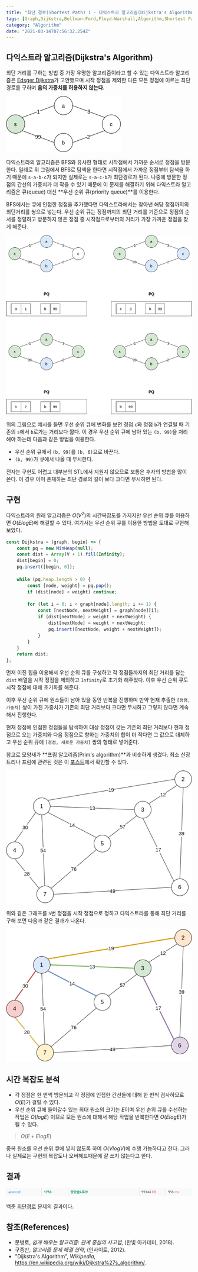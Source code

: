 ```yaml
---
title: "최단 경로(Shortest Path) 1 - 다익스트라 알고리즘(Dijkstra's Algorithm)"
tags: [Graph,Dijkstra,Bellman-Ford,Floyd-Warshall,Algorithm,Shortest Path]
category: "Algorithm"
date: "2021-03-14T07:56:32.254Z"
---
```


## 다익스트라 알고리즘(Dijkstra's Algorithm)

최단 거리를 구하는 방법 중 가장 유명한 알고리즘이라고 할 수 있는 다익스트라 알고리즘은 [Edsger Dijkstra](https://ko.wikipedia.org/wiki/%EC%97%90%EC%B8%A0%ED%97%88%EB%A5%B4_%EB%8D%B0%EC%9D%B4%ED%81%AC%EC%8A%A4%ED%8A%B8%EB%9D%BC)가 고안했으며 시작 정점을 제외한 다른 모든 정점에 이르는 최단 경로를 구하며 **음의 가중치를 허용하지 않는다.**

![BFS exmaple](bfs.png)

다익스트라의 알고리즘은 BFS와 유사한 형태로 시작점에서 가까운 순서로 정점을 방문한다. 일례로 위 그림에서 BFS로 탐색을 한다면 시작점에서 가까운 정점부터 탐색을 하기 때문에 `s-a-b-c`가 되지만 실제로는 `s-a-c-b`가 최단경로가 된다. 나중에 방문한 정점의 간선의 가중치가 더 작을 수 있기 때문에 이 문제를 해결하기 위해 다익스트라 알고리즘은 큐(queue) 대신 **우선 순위 큐(priority queue)**를 이용한다.

BFS에서는 큐에 인접한 정점을 추가했다면 다익스트라에서는 찾아낸 해당 정점까지의 최단거리를 쌍으로 넣는다. 우선 순위 큐는 정점까지의 최단 거리를 기준으로 정점의 순서를 정렬하고 방문하지 않은 정점 중 시작점으로부터의 거리가 가장 가까운 정점을 찾게 해준다.

![PQ](pq.png)

위의 그림으로 예시를 들면 우선 순위 큐에 변화를 보면 정점 `c`와 정점 `b`가 연결될 때 기존의 `s`에서 `b`로가는 거리보다 짧다. 이 경우 우선 순위 큐에 남아 있는 `(b, 99)`을 처리해야 하는데 다음과 같은 방법을 이용한다.

- 우선 순위 큐에서 `(b, 99)`를 `(b, 6)`으로 바꾼다.
- `(b, 99)`가 큐에서 나올 때 무시한다.

전자는 구현도 어렵고 대부분의 STL에서 지원지 않으므로 보통은 후자의 방법을 많이 쓴다. 이 경우 이미 존재하는 최단 경로의 길이 보다 크다면 무시하면 된다.

## 구현

다익스트라의 원래 알고리즘은 $O(V^2)$의 시간복잡도를 가지지만 우선 순위 큐를 이용하면 $O(ElogE)$에 해결할 수 있다. 여기서는 우선 순위 큐를 이용한 방법을 토대로 구현해보았다.

```js
const Dijkstra = (graph, begin) => {
    const pq = new MinHeap(null);
    const dist = Array(V + 1).fill(Infinity);
    dist[begin] = 0;
    pq.insert([begin, 0]);

    while (pq.heap.length > 0) {
        const [node, weight] = pq.pop();
        if (dist[node] < weight) continue;

        for (let i = 0; i < graph[node].length; i += 1) {
            const [nextNode, nextWeight] = graph[node][i];
            if (dist[nextNode] > weight + nextWeight) {
                dist[nextNode] = weight + nextWeight;
                pq.insert([nextNode, weight + nextWeight]);
            }
        }
    }
    return dist;
};
```

먼저 이진 힙을 이용해서 우선 순위 큐를 구성하고 각 정점들까지의 최단 거리를 담는 `dist` 배열을 시작 정점을 제외하고 `Infinity`로 초기화 해주었다. 이후 우선 순위 큐도 시작 정점에 대해 초기화를 해준다.

이후 우선 순위 큐에 원소들이 남아 있을 동안 반복을 진행하며 만약 현재 추출한 `[정점, 가중치]` 쌍이 가진 가중치가 기존의 최단 거리보다 크다면 무시하고 그렇지 않다면 계속해서 진행한다.

현재 정점에 인접한 정점들을 탐색하여 대상 정점이 갖는 기존의 최단 거리보다 현재 정점으로 오는 가중치와 다음 정점으로 향하는 가중치의 합이 더 작다면 그 값으로 대체하고 우선 순위 큐에 `[정점, 새로운 가중치]` 쌍의 형태로 넣어준다.

참고로 모양새가 **프림 알고리즘(Prim's algorithm)**과 비슷하게 생겼다. 최소 신장 트리나 프림에 관련된 것은 이 [포스트](https://www.apexcel.blog/algorithm/graph/mst/mst/#prims-algorithm)에서 확인할 수 있다.

![Default graph](default-graph.png)

위와 같은 그래프를 `5`번 정점을 시작 정점으로 정하고 다익스트라를 통해 최단 거리를 구해 보면 다음과 같은 결과가 나온다.

![Default graph](dijkstra.png)

## 시간 복잡도 분석

- 각 정점은 한 번씩 방문되고 각 정점에 인접한 간선들에 대해 한 번씩 검사하므로 $O(E)$가 걸릴 수 있다.
- 우선 순위 큐에 들어갈수 있는 최대 원소의 크기는 $E$이며 우선 순위 큐를 수선하는 작업은 $O(logE)$ 이므로 모든 원소에 대해서 해당 작업을 반복한다면 $O(ElogE)$가 될 수 있다.

> $O(E + ElogE)$

중복 원소를 우선 순위 큐에 넣지 않도록 하여 $O(VlogV)$에 수행 가능하다고 한다. 그러나 실제로는 구현의 복잡도나 오버헤드때문에 잘 쓰지 않는다고 한다.

## 결과

![Solved](dijkstra-solved.png)

백준 [최단경로](https://www.acmicpc.net/problem/1753) 문제의 결과이다.

## 참조(References)

- 문병로, *쉽게 배우는 알고리즘: 관계 중심의 사고법*, (한빛 아카데미, 2018).
- 구종만, *알고리즘 문제 해결 전략*, (인사이트, 2012).
- "Dijkstra's Algorithm", *Wikipedia*, https://en.wikipedia.org/wiki/Dijkstra%27s_algorithm/.